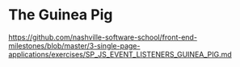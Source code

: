 # The Guinea Pig

https://github.com/nashville-software-school/front-end-milestones/blob/master/3-single-page-applications/exercises/SP_JS_EVENT_LISTENERS_GUINEA_PIG.md